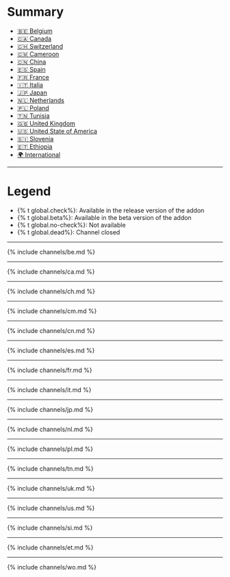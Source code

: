 # Summary

* [🇧🇪 Belgium](#-belgium)
* [🇨🇦 Canada](#-canada)
* [🇨🇭 Switzerland](#-switzerland)
* [🇨🇲 Cameroon](#-cameroon)
* [🇨🇳 China](#-china)
* [🇪🇸 Spain](#-spain)
* [🇫🇷 France](#-france)
* [🇮🇹 Italia](#-italia)
* [🇯🇵 Japan](#-japan)
* [🇳🇱 Netherlands](#-netherlands)
* [🇵🇱 Poland](#-poland)
* [🇹🇳 Tunisia](#-tunisia)
* [🇬🇧 United Kingdom](#-united-kingdom)
* [🇺🇸 United State of America](#-united-state-of-america)
* [🇸🇮 Slovenia](#-slovenia)
* [🇪🇹 Ethiopia](#-ethiopia)
* [🌍 International](#-international)

---

# Legend

* {% t global.check%}: Available in the release version of the addon
* {% t global.beta%}: Available in the beta version of the addon
* {% t global.no-check%}: Not available
* {% t global.dead%}: Channel closed

---

{% include channels/be.md %}

---

{% include channels/ca.md %}

---

{% include channels/ch.md %}

---

{% include channels/cm.md %}

---

{% include channels/cn.md %}

---

{% include channels/es.md %}

---

{% include channels/fr.md %}

---

{% include channels/it.md %}

---

{% include channels/jp.md %}

---

{% include channels/nl.md %}

---

{% include channels/pl.md %}

---

{% include channels/tn.md %}

---

{% include channels/uk.md %}

---

{% include channels/us.md %}

---

{% include channels/si.md %}

---

{% include channels/et.md %}

---

{% include channels/wo.md %}
